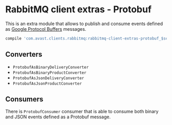 # RabbitMQ client extras - Protobuf

This is an extra module that allows to publish and consume events defined as [Google Protocol Buffers](https://developers.google.com/protocol-buffers/) messages.
```groovy
compile 'com.avast.clients.rabbitmq:rabbitmq-client-extras-protobuf_$scalaVersion:x.x.x'
```

## Converters
* `ProtobufAsBinaryDeliveryConverter`
* `ProtobufAsBinaryProductConverter`
* `ProtobufAsJsonDeliveryConverter`
* `ProtobufAsJsonProductConverter`

## Consumers
There is `ProtobufConsumer` consumer that is able to consume both binary and JSON events defined as a Protobuf message.
